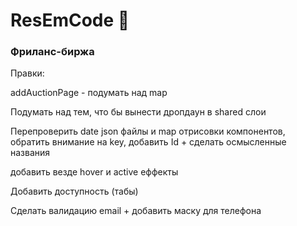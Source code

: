 # ResEmCode 🌿

### Фриланс-биржа

Правки:

<!-- Header - input -->
<!-- Navbar - ModalName -->

addAuctionPage - подумать над map

<!-- пофиксить навигацию -->

<!-- сделать radio + checkbox -->
<!-- пофиксить страницу профиля -->

<!-- добавить на профиле и в модалках валидацию -->

Подумать над тем, что бы вынести дропдаун в shared слои

Перепроверить date json файлы и map отрисовки компонентов, обратить внимание на key, добавить Id + сделать осмысленные названия

<!-- поменять пути в роутерах          -->

добавить везде hover и active еффекты

Добавить доступность (табы)

Сделать валидацию email + добавить маску для телефона